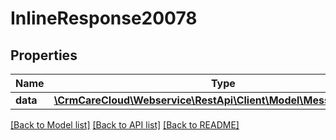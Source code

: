 # InlineResponse20078

## Properties
Name | Type | Description | Notes
------------ | ------------- | ------------- | -------------
**data** | [**\CrmCareCloud\Webservice\RestApi\Client\Model\MessageTemplate**](MessageTemplate.md) |  | [optional] 

[[Back to Model list]](../../README.md#documentation-for-models) [[Back to API list]](../../README.md#documentation-for-api-endpoints) [[Back to README]](../../README.md)

